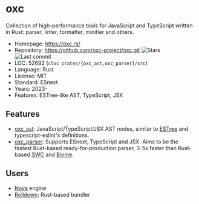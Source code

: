 # oxc

Collection of high-performance tools for JavaScript and TypeScript
written in Rust: parser, linter, formatter, minifier and others.

* Homepage:   https://oxc.rs/
* Repository: https://github.com/oxc-project/oxc.git <span class="shields"><img src="https://img.shields.io/github/stars/oxc-project/oxc?label=&style=flat-square" alt="Stars" title="Stars"><img src="https://img.shields.io/github/last-commit/oxc-project/oxc?label=&style=flat-square" alt="Last commit" title="Last commit"></span>
* LOC:        52692 (`cloc crates/{oxc_ast,oxc_parser}/src`)
* Language:   Rust
* License:    MIT
* Standard:   ESnext
* Years:      2023-
* Features:   ESTree-like AST, TypeScript, JSX

## Features

* [oxc_ast](https://docs.rs/oxc_ast/latest/oxc_ast/):
  JavaScript/TypeScript/JSX AST nodes, similar to [ESTree](https://github.com/estree/estree)
  and typescript-eslint's definitions.
* [oxc_parser](https://docs.rs/oxc_parser/latest/oxc_parser/):
  Supports ESnext, TypeScript and JSX. Aims to be the fastest Rust-based
  ready-for-production parser, 3-5x faster than Rust-based [SWC](swc.md) and [Biome](biome.md).

## Users

* [Nova](../engines/nova.md) engine
* [Rolldown](https://rolldown.rs/): Rust-based bundler
